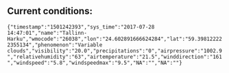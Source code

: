 ## Current conditions: 
 ``` {"timestamp":"1501242393","sys_time":"2017-07-28 14:47:01","name":"Tallinn-Harku","wmocode":"26038","lon":"24.602891666624284","lat":"59.398122222355134","phenomenon":"Variable clouds","visibility":"20.0","precipitations":"0","airpressure":"1002.9","relativehumidity":"63","airtemperature":"21.5","winddirection":"161","windspeed":"5.8","windspeedmax":"9.5","NA":"","NA":""} ```
